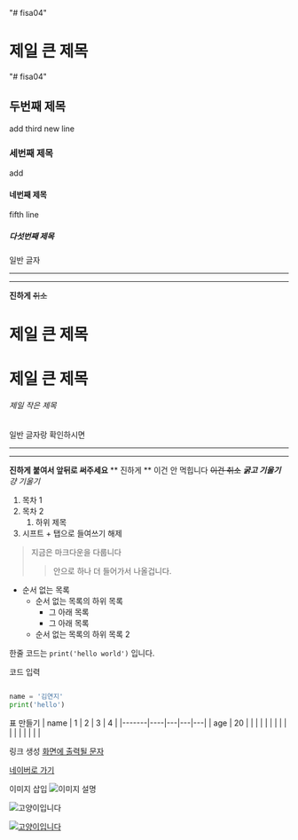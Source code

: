 "# fisa04" 
# 제일 큰 제목
"# fisa04"
## 두번째 제목
add third new line
### 세번째 제목
add
#### 네번째 제목
fifth line
##### 다섯번째 제목
일반 글자

***
<hr>

**진하게**
~~취소~~

# 제일 큰 제목 
<h1>제일 큰 제목</h1>

###### 제일 작은 제목
일반 글자랑 확인하시면 

--- 
***

__진하게__
**붙여서 앞뒤로 써주세요**
** 진하게 ** 이건 안 먹힙니다
~~이건 취소~~
***굵고 기울기***
*걍 기울기*

1. 목차 1
2. 목차 2
     1. 하위 제목
3. 시프트 + 탭으로 들여쓰기 해제

> 지금은 마크다운을 다룹니다
>> 안으로 하나 더 들어가서 나올겁니다.
>

- 순서 없는 목록
  - 순서 없는 목록의 하위 목록
    - 그 아래 목록
    - 그 아래 목록
  - 순서 없는 목록의 하위 목록 2

 
한줄 코드는 `print('hello world')` 입니다.

코드 입력
```python

name = '김연지'
print('hello')
```

표 만들기
| name  | 1  | 2 | 3 | 4 |
|-------|----|---|---|---|
| age   | 20 |   |   |   |
|       |    |   |   |   |
|       |    |   |   |   |

링크 생성
[화면에 출력될 문자](링크)

[네이버로 가기](https://www.naver.com/)

이미지 삽입
![이미지 설명](https://imgur.com/a/Yqs07Jd)

![고양이입니다](https://i.imgur.com/knCvaRQ.png)

[![고양이입니다](https://i.imgur.com/knCvaRQ.png)](https://www.naver.com/)
